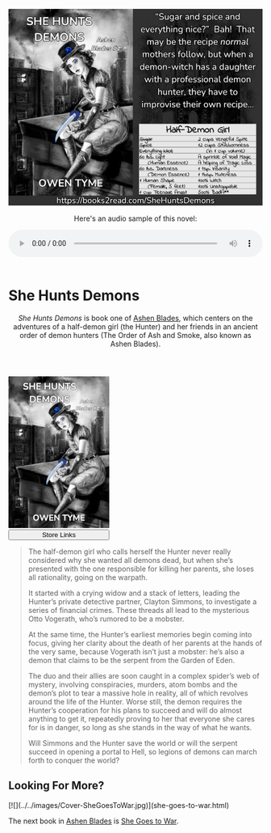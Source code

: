 <header>

[![](../../images/Flyer-SheHuntsDemons.jpg)](https://books2read.com/SheHuntsDemons)

Here's an audio sample of this novel:

<div>
<audio controls style="width: 100%;">
  <source src="../../mp3/she-hunts-demons-teaser.mp3" type="audio/mpeg"/>
Your browser doesn't seem to support playing MP3 files.
</audio>
</div>

</header>

# She Hunts Demons

<header>

*She Hunts Demons* is book one of [Ashen Blades](index.html), which centers on the adventures of a half-demon girl (the Hunter) and her friends in an ancient order of demon hunters (The Order of Ash and Smoke, also known as Ashen Blades).

</header>

><span class="book-cover">
[![](../../images/Cover-SheHuntsDemons.jpeg)](https://books2read.com/SheHuntsDemons)  
[<button class="buy" style="display: inline-block; width: 100%; max-width: 200px;">Store Links</button>](https://books2read.com/SheHuntsDemons)
</span>
>
>The half-demon girl who calls herself the Hunter never really considered why she wanted all demons dead, but when she’s presented with the one responsible for killing her parents, she loses all rationality, going on the warpath.
>
>It started with a crying widow and a stack of letters, leading the Hunter’s private detective partner, Clayton Simmons, to investigate a series of financial crimes. These threads all lead to the mysterious Otto Vogerath, who’s rumored to be a mobster.
>
>At the same time, the Hunter’s earliest memories begin coming into focus, giving her clarity about the death of her parents at the hands of the very same, because Vogerath isn’t just a mobster: he’s also a demon that claims to be the serpent from the Garden of Eden.
>
>The duo and their allies are soon caught in a complex spider’s web of mystery, involving conspiracies, murders, atom bombs and the demon’s plot to tear a massive hole in reality, all of which revolves around the life of the Hunter. Worse still, the demon requires the Hunter’s cooperation for his plans to succeed and will do almost anything to get it, repeatedly proving to her that everyone she cares for is in danger, so long as she stands in the way of what he wants.
>
>Will Simmons and the Hunter save the world or will the serpent succeed in opening a portal to Hell, so legions of demons can march forth to conquer the world?
><div style="clear: both;"></div>

## Looking For More?

<span class="book-cover">
[![](../../images/Cover-SheGoesToWar.jpg)](she-goes-to-war.html)
</span>

The next book in [Ashen Blades](index.html) is [She Goes to War](she-goes-to-war.html).

<div style="clear: both;"></div>
